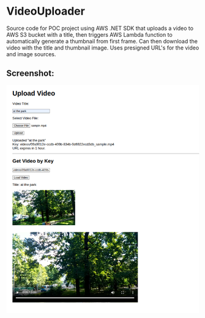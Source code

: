 # VideoUploader
Source code for POC project using AWS .NET SDK that uploads a video to AWS S3 bucket with a title, then triggers AWS Lambda function to automatically generate a thumbnail from first frame. Can then download the video with the title and thumbnail image. Uses presigned URL's for the video and image sources.

## Screenshot:
![screenshot](screenshot.png)
